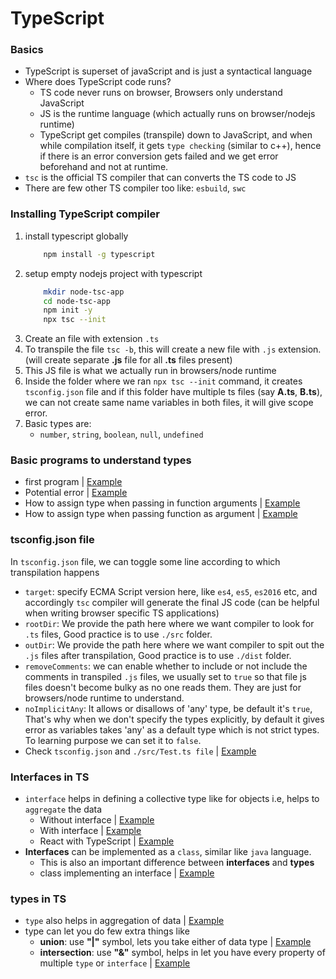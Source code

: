 # TypeScript

### Basics
 - TypeScript is superset of javaScript and is just a syntactical language
 - Where does TypeScript code runs?
   - TS code never runs on browser, Browsers only understand JavaScript
   - JS is the runtime language (which actually runs on browser/nodejs runtime)
   - TypeScript get compiles (transpile) down to JavaScript, and when while compilation itself, it gets `type checking` (similar to c++), hence if there is an error conversion gets failed and we get error beforehand and not at runtime.
 - `tsc` is the official TS compiler that can converts the TS code to JS
 - There are few other TS compiler too like: `esbuild`, `swc`
  
### Installing TypeScript compiler

 1. install typescript globally
    ```sh
        npm install -g typescript
    ```
 2. setup empty nodejs project with typescript
    ```sh
        mkdir node-tsc-app
        cd node-tsc-app
        npm init -y
        npx tsc --init
    ```
 3. Create an file with extension `.ts`
 4. To transpile the file  `tsc -b`, this will create a new file with `.js` extension. (will create separate **.js** file for all **.ts** files present)
 5. This JS file is what we actually run in browsers/node runtime
 6. Inside the folder where we ran `npx tsc --init` command, it creates `tsconfig.json` file and if this folder have multiple ts files (say **A.ts**, **B.ts**), we can not create same name variables in both files, it will give scope error.
 7. Basic types are:
    - `number`, `string`, `boolean`, `null`, `undefined` 

### Basic programs to understand types

- first program | [Example](https://github.com/princebansal7/Web-Development-Concepts/blob/main/typescript/01.tsc-basics/01.firstTS.ts)
- Potential error | [Example](https://github.com/princebansal7/Web-Development-Concepts/blob/main/typescript/01.tsc-basics/02.secondTS.ts)
- How to assign type when passing in function arguments | [Example](https://github.com/princebansal7/Web-Development-Concepts/blob/main/typescript/01.tsc-basics/03.basicTypes.ts)
- How to assign type when passing function as argument | [Example](https://github.com/princebansal7/Web-Development-Concepts/blob/main/typescript/01.tsc-basics/04.functionTypes.ts)

### tsconfig.json file

In `tsconfig.json` file, we can toggle some line according to which transpilation happens

  - `target`: specify ECMA Script version here, like `es4`, `es5`, `es2016` etc, and accordingly `tsc` compiler will generate the final JS code (can be helpful when writing browser specific TS applications)
  - `rootDir`: We provide the path here where we want compiler to look for `.ts` files, Good practice is to use `./src` folder.
  - `outDir`: We provide the path here where we want compiler to spit out the `.js` files after transpilation, Good practice is to use `./dist` folder.
  - `removeComments`: we can enable whether to include or not include the comments in transpiled `.js` files, we usually set to `true` so that file js files doesn't become bulky as no one reads them. They are just for browsers/node runtime to understand.
  - `noImplicitAny`: It allows or disallows of 'any' type, be default it's `true`, That's why when we don't specify the types explicitly, by default it gives error as variables takes 'any' as a default type which is not strict types. To learning purpose we can set it to `false`.
  - Check `tsconfig.json` and `./src/Test.ts file` | [Example](https://github.com/princebansal7/Web-Development-Concepts/tree/main/typescript/02.tsconfig-toggles)

### Interfaces in TS

- `interface` helps in defining a collective type like for objects i.e, helps to `aggregate` the data
  - Without interface | [Example](https://github.com/princebansal7/Web-Development-Concepts/blob/main/typescript/03.interfaces/src/01.withoutInterface.ts)
  - With interface | [Example](https://github.com/princebansal7/Web-Development-Concepts/blob/main/typescript/03.interfaces/src/02.interface.ts)
  - React with TypeScript | [Example](https://github.com/princebansal7/Web-Development-Concepts/blob/main/typescript/04.react-typescript-demo/src/App.tsx)
- **Interfaces** can be implemented as a `class`, similar like `java` language.
  - This is also an important difference between **interfaces** and **types**
  - class implementing an interface | [Example](https://github.com/princebansal7/Web-Development-Concepts/blob/main/typescript/05.implement-interface/src/implement.ts)

### types in TS

- `type` also helps in aggregation of data | [Example](https://github.com/princebansal7/Web-Development-Concepts/blob/main/typescript/06.type/src/01.type.ts)
- type can let you do few extra things like
  - **union**: use **"|"** symbol, lets you take either of data type | [Example](https://github.com/princebansal7/Web-Development-Concepts/blob/main/typescript/06.type/src/02.union.ts)
  - **intersection**: use **"&"** symbol, helps in let you have every property of multiple `type` or `interface` | [Example](https://github.com/princebansal7/Web-Development-Concepts/blob/main/typescript/06.type/src/03.intersection.ts)